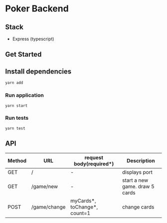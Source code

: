 # Poker Backend

## Stack

- Express (typescript)

## Get Started

## Install dependencies

```
yarn add
```

### Run application

```
yarn start
```

### Run tests

```
yarn test
```

## API

| Method | URL          | request body(required\*)     | Description                    |
| ------ | ------------ | ---------------------------- | ------------------------------ |
| GET    | /            | -                            | displays port                  |
| GET    | /game/new    | -                            | start a new game. draw 5 cards |
| POST   | /game/change | myCards*, toChange*, count=1 | change cards                   |
